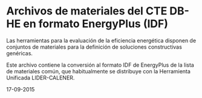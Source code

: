 Archivos de materiales del CTE DB-HE en formato EnergyPlus (IDF)
==============================================================================

Las herramientas para la evaluación de la eficiencia energética disponen de
conjuntos de materiales para la definición de soluciones constructivas genéricas.

Este archivo contiene la conversión al formato IDF de EnergyPlus de la lista de
materiales común, que habitualmente se distribuye con la Herramienta Unificada
LIDER-CALENER.

17-09-2015
